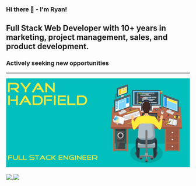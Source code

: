 ### Hi there 👋 - I'm Ryan!

## Full Stack Web Developer with 10+ years in marketing, project management, sales, and product development.
### Actively seeking new opportunities


---
![profile](./githubprofile.png)

<a href="https://github.com/ryanhadfield/github-readme-stats">
  <img align="center" src="https://github-readme-stats.vercel.app/api/pin/?username=ryanhadfielda&repo=github-readme-stats" />
</a>
<a href="https://github.com/ryanhadfield/convoychat">
  <img align="center" src="https://github-readme-stats.vercel.app/api/pin/?username=ryanhadfield&repo=n-devr" />
</a>


<!--
**ryanhadfield/ryanhadfield** is a ✨ _special_ ✨ repository because its `README.md` (this file) appears on your GitHub profile.

Here are some ideas to get you started:

- 🔭 I’m currently working on ...
- 🌱 I’m currently learning ...
- 👯 I’m looking to collaborate on ...
- 🤔 I’m looking for help with ...
- 💬 Ask me about ...
- 📫 How to reach me: ...
- 😄 Pronouns: ...
- ⚡ Fun fact: ...
-->
